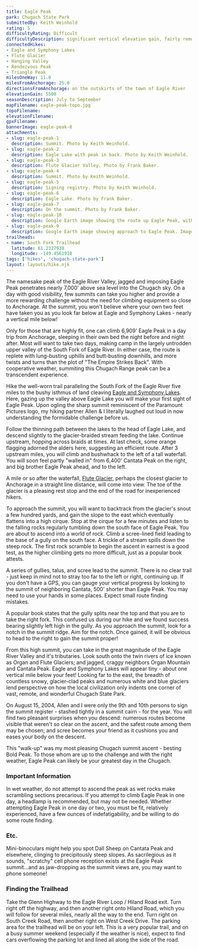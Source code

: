 ```yaml
---
title: Eagle Peak
park: Chugach State Park
submittedBy: Keith Weinhold
rating: 5
difficultyRating: Difficult
difficultyDescription: significant vertical elevation gain, fairly remote, some route finding skill.
connectedHikes:
- Eagle and Symphony Lakes
- Flute Glacier
- Hanging Valley
- Rendezvous Peak
- Triangle Peak
milesOneWay: 11.0
milesFromAnchorage: 25.0
directionsFromAnchorage: on the outskirts of the town of Eagle River
elevationGain: 5500
seasonDescription: July to September
mapFilename: eagle-peak-topo.jpg
topoFilename: 
elevationFilename: 
gpxFilename: 
bannerImage: eagle-peak-8
attachments:
- slug: eagle-peak-1
  description: Summit. Photo by Keith Weinhold.
- slug: eagle-peak-2
  description: Eagle Lake with peak in back. Photo by Keith Weinhold.
- slug: eagle-peak-3
  description: Flute Glacier Valley. Photo by Frank Baker.
- slug: eagle-peak-4
  description: Summit. Photo by Keith Weinhold.
- slug: eagle-peak-5
  description: Signing registry. Photo by Keith Weinhold.
- slug: eagle-peak-6
  description: Eagle Lake. Photo by Frank Baker.
- slug: eagle-peak-7
  description: On the summit. Photo by Frank Baker.
- slug: eagle-peak-10
  description: Google Earth image showing the route up Eagle Peak, with annotations. Image by Lee Helzer.
- slug: eagle-peak-9
  description: Google Earth image showing approach to Eagle Peak. Image by Lee Helzer.
trailheads:
- name: South Fork Trailhead
  latitude: 61.2327938
  longitude: -149.4561918
tags: ['hikes', 'chugach-state-park']
layout: layouts/hike.njk
---
```

The namesake peak of the Eagle River Valley, jagged and imposing Eagle Peak penetrates nearly 7,000' above sea level into the Chugach sky. On a day with good visibility, few summits can take you higher and provide a more rewarding challenge without the need for climbing equipment so close to Anchorage. At the summit, you won't believe where your own two feet have taken you as you look far below at Eagle and Symphony Lakes - nearly a vertical mile below!

Only for those that are highly fit, one can climb 6,909' Eagle Peak in a day trip from Anchorage, sleeping in their own bed the night before and night after. Most will want to take two days, making camp in the largely untrodden upper valley of the South Fork of Eagle River. In either case, the route is replete with lung-busting uphills and butt-busting downhills, and more twists and turns than the plot of "The Empire Strikes Back". With cooperative weather, summiting this Chugach Range peak can be a transcendent experience.

Hike the well-worn trail paralleling the South Fork of the Eagle River five miles to the bushy isthmus of land cleaving [Eagle and Symphony Lakes](/hikes/eagle-and-symphony-lakes/ "Eagle and Symphony Lakes"). Here, gazing up the valley above Eagle Lake you will make your first sight of Eagle Peak. Upon ogling the sharp summit reminiscent of the Paramount Pictures logo, my hiking partner Allen & I literally laughed out loud in now understanding the formidable challenge before us.

Follow the thinning path between the lakes to the head of Eagle Lake, and descend slightly to the glacier-braided stream feeding the lake. Continue upstream, hopping across braids at times. At last check, some orange flagging adorned the alders here, suggesting an efficient route. After 3 upstream miles, you will climb and bushwhack to the left of a tall waterfall. You will soon feel partly "walled in" from 6,400' Cantata Peak on the right, and big brother Eagle Peak ahead, and to the left.

A mile or so after the waterfall, [Flute Glacier](/hikes/flute-glacier/ "Flute Glacier"), perhaps the closest glacier to Anchorage in a straight line distance, will come into view. The toe of the glacier is a pleasing rest stop and the end of the road for inexperienced hikers.

To approach the summit, you will want to backtrack from the glacier's snout a few hundred yards, and gain the slope to the east which eventually flattens into a high cirque. Stop at the cirque for a few minutes and listen to the falling rocks regularly tumbling down the south face of Eagle Peak. You are about to ascend into a world of rock. Climb a scree-lined field leading to the base of a gully on the south face. A trickle of a stream spills down the steep rock. The first rock scramble to begin the ascent in earnest is a good test, as the higher climbing gets no more difficult, just as a popular book attests.

A series of gullies, talus, and scree lead to the summit. There is no clear trail - just keep in mind not to stray too far to the left or right, continuing up. If you don't have a GPS, you can gauge your vertical progress by looking to the summit of neighboring Cantata, 500' shorter than Eagle Peak. You may need to use your hands in some places. Expect small route finding mistakes.

A popular book states that the gully splits near the top and that you are to take the right fork. This confused us during our hike and we found success bearing slightly left high in the gully. As you approach the summit, look for a notch in the summit ridge. Aim for the notch. Once gained, it will be obvious to head to the right to gain the summit proper!

From this high summit, you can take in the great magnitude of the Eagle River Valley and it's tributaries. Look south onto the twin rivers of ice known as Organ and Flute Glaciers; and jagged, craggy neighbors Organ Mountain and Cantata Peak. Eagle and Symphony Lakes will appear tiny - about one vertical mile below your feet! Looking far to the east, the breadth of countless snowy, glacier-clad peaks and numerous white and blue glaciers lend perspective on how the local civilization only indents one corner of vast, remote, and wonderful Chugach State Park.

On August 15, 2004, Allen and I were only the 9th and 10th persons to sign the summit register - stashed tightly in a summit cairn - for the year. You will find two pleasant surprises when you descend: numerous routes become visible that weren't so clear on the ascent, and the safest route among them may be chosen; and scree becomes your friend as it cushions you and eases your body on the descent.

This "walk-up" was my most pleasing Chugach summit ascent - besting Bold Peak. To those whom are up to the challenge and with the right weather, Eagle Peak can likely be your greatest day in the Chugach.

### Important Information

In wet weather, do not attempt to ascend the peak as wet rocks make scrambling sections precarious. If you attempt to climb Eagle Peak in one day, a headlamp is recommended, but may not be needed. Whether attempting Eagle Peak in one day or two, you must be fit, relatively experienced, have a few ounces of indefatigability, and be willing to do some route finding.

### Etc.

Mini-binoculars might help you spot Dall Sheep on Cantata Peak and elsewhere, clinging to precipitously steep slopes. As sacrilegious as it sounds, "scratchy" cell phone reception exists at the Eagle Peak summit...and as jaw-dropping as the summit views are, you may want to phone someone!

### Finding the Trailhead

Take the Glenn Highway to the Eagle River Loop / Hiland Road exit. Turn right off the highway, and then another right onto Hiland Road, which you will follow for several miles, nearly all the way to the end. Turn right on South Creek Road, then another right on West Creek Drive. The parking area for the trailhead will be on your left. This is a very popular trail, and on a busy summer weekend (especially if the weather is nice), expect to find cars overflowing the parking lot and lined all along the side of the road.